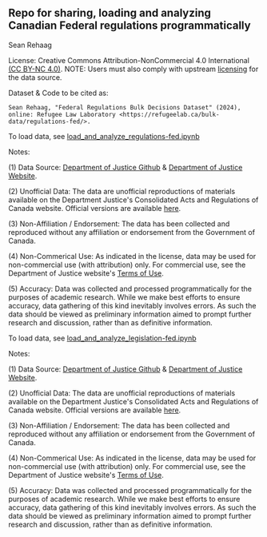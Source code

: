 ## Repo for sharing, loading and analyzing Canadian Federal regulations programmatically

Sean Rehaag

License: Creative Commons Attribution-NonCommercial 4.0 International [(CC BY-NC 4.0)](https://creativecommons.org/licenses/by-nc/4.0/). NOTE: Users must also comply with upstream [licensing](https://www.justice.gc.ca/eng/terms-avis/index.html) for the data source.

Dataset & Code to be cited as: 

    Sean Rehaag, "Federal Regulations Bulk Decisions Dataset" (2024), online: Refugee Law Laboratory <https://refugeelab.ca/bulk-data/regulations-fed/>.

To load data, see [load_and_analyze_regulations-fed.ipynb](https://github.com/Refugee-Law-Lab/regulations-fed-bulk-data/blob/master/load_and_analyze_regulations-fed.ipynb)


Notes:

(1) Data Source: [Department of Justice Github](https://github.com/justicecanada/laws-lois-xml) & [Department of Justice Website](https://laws-lois.justice.gc.ca).

(2) Unofficial Data: The data are unofficial reproductions of materials available on the Department Justice's Consolidated Acts and Regulations of Canada website. Official versions are available [here](https://laws-lois.justice.gc.ca/eng/regulations/).

(3) Non-Affiliation / Endorsement: The data has been collected and reproduced without any affiliation or endorsement from the Government of Canada.

(4) Non-Commerical Use: As indicated in the license, data may be used for non-commercial use (with attribution) only. For commercial use, see the Department of Justice website's [Terms of Use](https://www.justice.gc.ca/eng/terms-avis/index.html).

(5) Accuracy: Data was collected and processed programmatically for the purposes of academic research. While we make best efforts to ensure accuracy, data gathering of this kind inevitably involves errors. As such the data should be viewed as preliminary information aimed to prompt further research and discussion, rather than as definitive information. 

To load data, see [load_and_analyze_legislation-fed.ipynb](https://github.com/Refugee-Law-Lab/legislation-fed-bulk-data/blob/master/load_and_analyze_legislation-fed.ipynb)

Notes:

(1) Data Source: [Department of Justice Github](https://github.com/justicecanada/laws-lois-xml) & [Department of Justice Website](https://laws-lois.justice.gc.ca).

(2) Unofficial Data: The data are unofficial reproductions of materials available on the Department Justice's Consolidated Acts and Regulations of Canada website. Official versions are available [here](https://laws-lois.justice.gc.ca/eng/acts/).

(3) Non-Affiliation / Endorsement: The data has been collected and reproduced without any affiliation or endorsement from the Government of Canada.

(4) Non-Commerical Use: As indicated in the license, data may be used for non-commercial use (with attribution) only. For commercial use, see the Department of Justice website's [Terms of Use](https://www.justice.gc.ca/eng/terms-avis/index.html).

(5) Accuracy: Data was collected and processed programmatically for the purposes of academic research. While we make best efforts to ensure accuracy, data gathering of this kind inevitably involves errors. As such the data should be viewed as preliminary information aimed to prompt further research and discussion, rather than as definitive information. 
